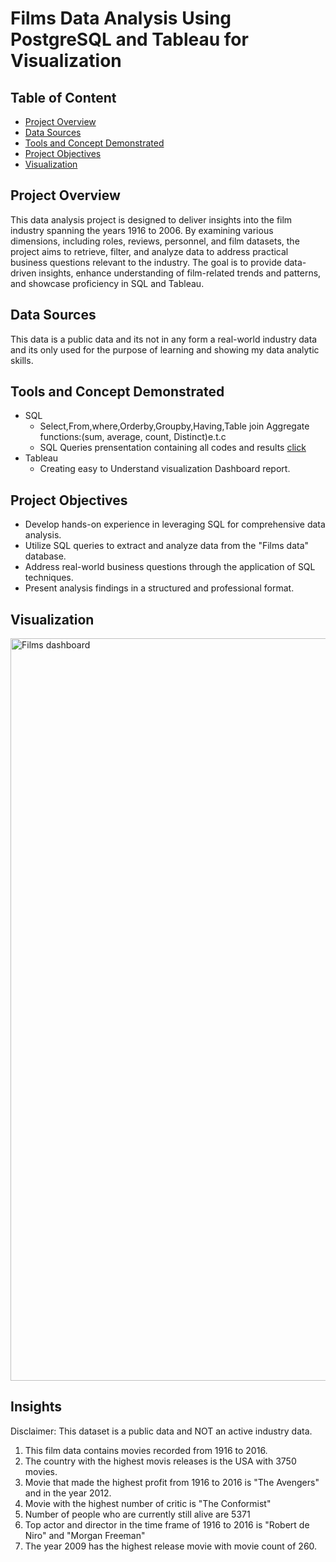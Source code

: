 # Films Data Analysis Using PostgreSQL and Tableau for Visualization
## Table of Content
- [Project Overview](#project-overview)
- [Data Sources](#data-sources)
- [Tools and Concept Demonstrated](#tools-and-concept-demonstrated)
- [Project Objectives](#project-objectives)
- [Visualization](#visualization)

## Project Overview

This data analysis project is designed to deliver insights into the film industry spanning the years 1916 to 2006. By examining various dimensions, including roles, reviews, personnel, and film datasets, the project aims to retrieve, filter, and analyze data to address practical business questions relevant to the industry. The goal is to provide data-driven insights, enhance understanding of film-related trends and patterns, and showcase proficiency in SQL and Tableau.

## Data Sources
This data is a public data and its not in any form a real-world industry data and its only used for the purpose of learning and showing my data analytic skills.

## Tools and Concept Demonstrated
- SQL
  - Select,From,where,Orderby,Groupby,Having,Table join Aggregate functions:(sum, average, count, Distinct)e.t.c
  - SQL Queries prensentation containing all codes and results [click](https://github.com/lolade-ab/Public_Films_Data_Project/tree/main/Sql%20Queries%20ppt)
- Tableau
  - Creating easy to Understand visualization Dashboard report.


## Project Objectives
- Develop hands-on experience in leveraging SQL for comprehensive data analysis.  
- Utilize SQL queries to extract and analyze data from the "Films data" database.  
- Address real-world business questions through the application of SQL techniques.  
- Present analysis findings in a structured and professional format.

## Visualization

<img width="1188" alt="Films dashboard" src="https://github.com/user-attachments/assets/76b23e29-6362-473f-883c-41fe5580d646">

## Insights
Disclaimer: This dataset is a public data and NOT an active industry data.

1. This film data contains movies recorded from 1916 to 2016.
2. The country with the highest movis releases is the USA with 3750 movies.
3. Movie that made the highest profit from 1916 to 2016 is "The Avengers" and in the year 2012.
4. Movie with the highest number of critic is "The Conformist"
5. Number of people who are currently still alive are 5371
6. Top actor and director in the time frame of 1916 to 2016 is "Robert de Niro" and "Morgan Freeman"
7. The year 2009 has the highest release movie with movie count of 260.

